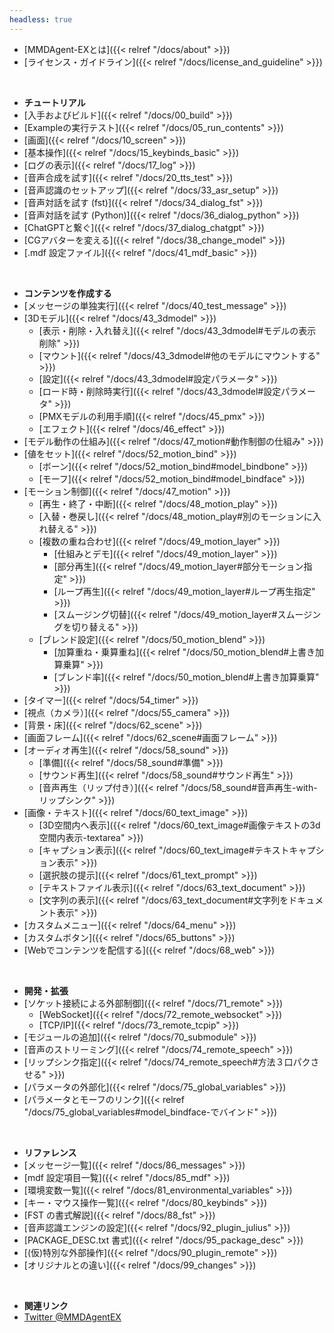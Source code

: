 ```yaml
---
headless: true
---
```


- [MMDAgent-EXとは]({{< relref "/docs/about" >}})
- [ライセンス・ガイドライン]({{< relref "/docs/license_and_guideline" >}})
<br />

- **チュートリアル**
- [入手およびビルド]({{< relref "/docs/00_build" >}})
- [Exampleの実行テスト]({{< relref "/docs/05_run_contents" >}})
- [画面]({{< relref "/docs/10_screen" >}})
- [基本操作]({{< relref "/docs/15_keybinds_basic" >}})
- [ログの表示]({{< relref "/docs/17_log" >}})
- [音声合成を試す]({{< relref "/docs/20_tts_test" >}})
- [音声認識のセットアップ]({{< relref "/docs/33_asr_setup" >}})
- [音声対話を試す (fst)]({{< relref "/docs/34_dialog_fst" >}})
- [音声対話を試す (Python)]({{< relref "/docs/36_dialog_python" >}})
- [ChatGPTと繋ぐ]({{< relref "/docs/37_dialog_chatgpt" >}})
- [CGアバターを変える]({{< relref "/docs/38_change_model" >}})
- [.mdf 設定ファイル]({{< relref "/docs/41_mdf_basic" >}})
<br />

- **コンテンツを作成する**
- [メッセージの単独実行]({{< relref "/docs/40_test_message" >}})
- [3Dモデル]({{< relref "/docs/43_3dmodel" >}})
  - [表示・削除・入れ替え]({{< relref "/docs/43_3dmodel#モデルの表示削除" >}})
  - [マウント]({{< relref "/docs/43_3dmodel#他のモデルにマウントする" >}})
  - [設定]({{< relref "/docs/43_3dmodel#設定パラメータ" >}})
  - [ロード時・削除時実行]({{< relref "/docs/43_3dmodel#設定パラメータ" >}})
  - [PMXモデルの利用手順]({{< relref "/docs/45_pmx" >}})
  - [エフェクト]({{< relref "/docs/46_effect" >}})
- [モデル動作の仕組み]({{< relref "/docs/47_motion#動作制御の仕組み" >}})
- [値をセット]({{< relref "/docs/52_motion_bind" >}})
  - [ボーン]({{< relref "/docs/52_motion_bind#model_bindbone" >}})
  - [モーフ]({{< relref "/docs/52_motion_bind#model_bindface" >}})
- [モーション制御]({{< relref "/docs/47_motion" >}})
  - [再生・終了・中断]({{< relref "/docs/48_motion_play" >}})
  - [入替・巻戻し]({{< relref "/docs/48_motion_play#別のモーションに入れ替える" >}})
  - [複数の重ね合わせ]({{< relref "/docs/49_motion_layer" >}})
    - [仕組みとデモ]({{< relref "/docs/49_motion_layer" >}})
    - [部分再生]({{< relref "/docs/49_motion_layer#部分モーション指定" >}})
    - [ループ再生]({{< relref "/docs/49_motion_layer#ループ再生指定" >}})
    - [スムージング切替]({{< relref "/docs/49_motion_layer#スムージングを切り替える" >}})
  - [ブレンド設定]({{< relref "/docs/50_motion_blend" >}})
    - [加算重ね・乗算重ね]({{< relref "/docs/50_motion_blend#上書き加算乗算" >}})
    - [ブレンド率]({{< relref "/docs/50_motion_blend#上書き加算乗算" >}})
- [タイマー]({{< relref "/docs/54_timer" >}})
- [視点（カメラ）]({{< relref "/docs/55_camera" >}})
- [背景・床]({{< relref "/docs/62_scene" >}})
- [画面フレーム]({{< relref "/docs/62_scene#画面フレーム" >}})
- [オーディオ再生]({{< relref "/docs/58_sound" >}})
  - [準備]({{< relref "/docs/58_sound#準備" >}})
  - [サウンド再生]({{< relref "/docs/58_sound#サウンド再生" >}})
  - [音声再生（リップ付き）]({{< relref "/docs/58_sound#音声再生-with-リップシンク" >}})
- [画像・テキスト]({{< relref "/docs/60_text_image" >}})
  - [3D空間内へ表示]({{< relref "/docs/60_text_image#画像テキストの3d空間内表示-textarea" >}})
  - [キャプション表示]({{< relref "/docs/60_text_image#テキストキャプション表示" >}})
  - [選択肢の提示]({{< relref "/docs/61_text_prompt" >}})
  - [テキストファイル表示]({{< relref "/docs/63_text_document" >}})
  - [文字列の表示]({{< relref "/docs/63_text_document#文字列をドキュメント表示" >}})
- [カスタムメニュー]({{< relref "/docs/64_menu" >}})
- [カスタムボタン]({{< relref "/docs/65_buttons" >}})
- [Webでコンテンツを配信する]({{< relref "/docs/68_web" >}})
<br />

- **開発・拡張**
- [ソケット接続による外部制御]({{< relref "/docs/71_remote" >}})
  - [WebSocket]({{< relref "/docs/72_remote_websocket" >}})
  - [TCP/IP]({{< relref "/docs/73_remote_tcpip" >}})
- [モジュールの追加]({{< relref "/docs/70_submodule" >}})
- [音声のストリーミング]({{< relref "/docs/74_remote_speech" >}})
- [リップシンク指定]({{< relref "/docs/74_remote_speech#方法３口パクさせる" >}})
- [パラメータの外部化]({{< relref "/docs/75_global_variables" >}})
- [パラメータとモーフのリンク]({{< relref "/docs/75_global_variables#model_bindface-でバインド" >}})
<br />

- **リファレンス**
- [メッセージ一覧]({{< relref "/docs/86_messages" >}})
- [mdf 設定項目一覧]({{< relref "/docs/85_mdf" >}})
- [環境変数一覧]({{< relref "/docs/81_environmental_variables" >}})
- [キー・マウス操作一覧]({{< relref "/docs/80_keybinds" >}})
- [FST の書式解説]({{< relref "/docs/88_fst" >}})
- [音声認識エンジンの設定]({{< relref "/docs/92_plugin_julius" >}})
- [PACKAGE_DESC.txt 書式]({{< relref "/docs/95_package_desc" >}})
- [(仮)特別な外部操作]({{< relref "/docs/90_plugin_remote" >}})
- [オリジナルとの違い]({{< relref "/docs/99_changes" >}})
<br />

- **関連リンク**
- [Twitter @MMDAgentEX](https://twitter.com/MMDAgentEX)